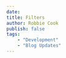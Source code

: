 ```yaml
---
date: 
title: Filters
author: Robbie Cook
publish: false
tags: 
	- "Development"
	- "Blog Updates"
---
```


